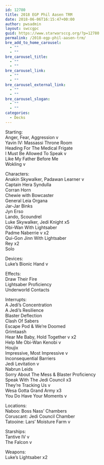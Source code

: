 ```yaml
---
id: 12780
title: 2018 EGP Phil Aasen TRM
date: 2018-06-06T16:15:47+00:00
author: pwsadmin
layout: swccgpc
guid: https://www.starwarsccg.org/?p=12780
permalink: /2018-egp-phil-aasen-trm/
bre_add_to_home_carousel:
  - ""
  - ""
bre_carousel_title:
  - ""
  - ""
bre_carousel_link:
  - ""
  - ""
bre_carousel_external_link:
  - ""
  - ""
bre_carousel_slogan:
  - ""
  - ""
categories:
  - Decks
---
```

Starting:  
Anger, Fear, Aggression v  
Yavin IV: Massassi Throne Room  
Heading For The Medical Frigate  
I Must Be Allowed To Speak v  
Like My Father Before Me  
Wokling v

Characters:  
Anakin Skywalker, Padawan Learner v  
Captain Hera Syndulla  
Corran Horn  
Chewie with Bowcaster  
General Leia Organa  
Jar-Jar Binks  
Jyn Erso  
Lando, Scoundrel  
Luke Skywalker, Jedi Knight x5  
Obi-Wan With Lightsaber  
Padme Naberrie v x2  
Qui-Gon Jinn With Lightsaber  
Rey x2  
Solo

Devices:  
Luke’s Bionic Hand v

Effects:  
Draw Their Fire  
Lightsaber Proficiency  
Underworld Contacts

Interrupts:  
A Jedi’s Concentration  
A Jedi’s Resilience  
Blaster Deflection  
Clash Of Sabers  
Escape Pod & We’re Doomed  
Grimtaash  
Hear Me Baby, Hold Together v x2  
Help Me Obi-Wan Kenobi v  
Houjix  
Impressive, Most Impressive v  
Inconsequential Barriers  
Jedi Levitation v  
Nabrun Leids  
Sorry About The Mess & Blaster Proficiency  
Speak With The Jedi Council x3  
They’re Tracking Us v  
Wesa Gotta Grand Army x3  
You Do Have Your Moments v

Locations:  
Naboo: Boss Nass’ Chambers  
Coruscant: Jedi Council Chamber  
Tatooine: Lars’ Moisture Farm v

Starships:  
Tantive IV v  
The Falcon v

Weapons:  
Luke’s Lightsaber x2